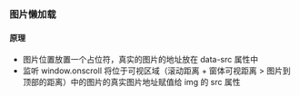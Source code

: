 ### 图片懒加载

#### 原理

* 图片位置放置一个占位符，真实的图片的地址放在 data-src 属性中
* 监听 window.onscroll 将位于可视区域（滚动距离 + 窗体可视距离 &gt; 图片到顶部的距离）中的图片的真实图片地址赋值给 img 的 src 属性



